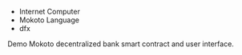 - Internet Computer
- Mokoto Language
- dfx

Demo Mokoto decentralized bank smart contract and user interface.
